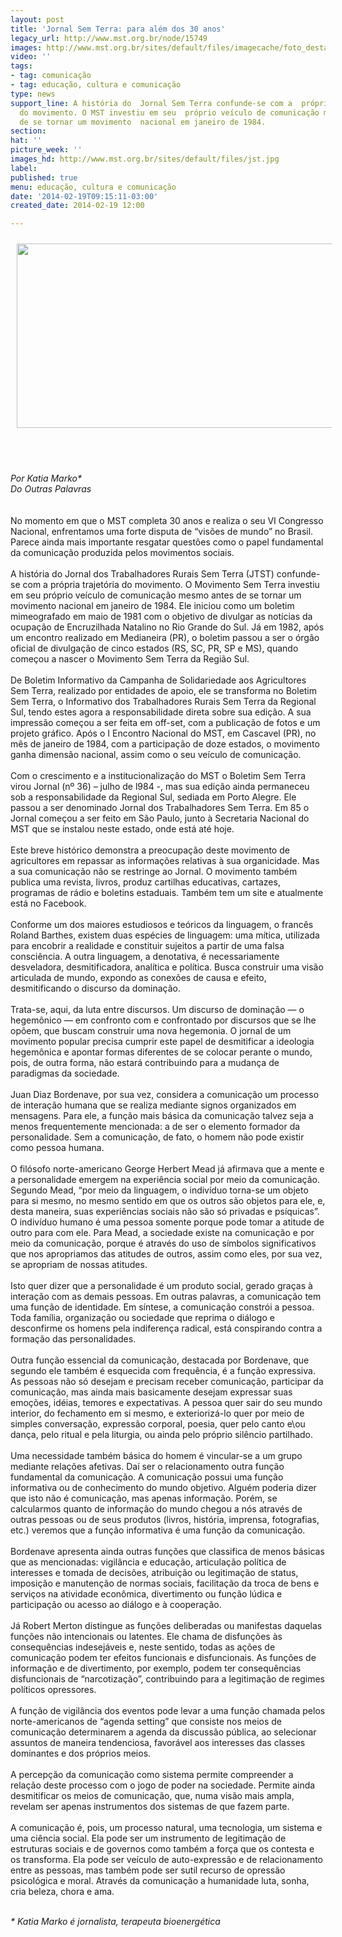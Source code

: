 ```yaml
---
layout: post
title: 'Jornal Sem Terra: para além dos 30 anos'
legacy_url: http://www.mst.org.br/node/15749
images: http://www.mst.org.br/sites/default/files/imagecache/foto_destaque/jst.jpg
video: ''
tags:
- tag: comunicação
- tag: educação, cultura e comunicação
type: news
support_line: A história do  Jornal Sem Terra confunde-se com a  própria trajetória
  do movimento. O MST investiu em seu  próprio veículo de comunicação mesmo antes
  de se tornar um movimento  nacional em janeiro de 1984.
section: 
hat: ''
picture_week: ''
images_hd: http://www.mst.org.br/sites/default/files/jst.jpg
label: 
published: true
menu: educação, cultura e comunicação
date: '2014-02-19T09:15:11-03:00'
created_date: 2014-02-19 12:00

---
```

<p><img style="margin: 10px;" src="http://www.mst.org.br/sites/default/files/jst.jpg" alt="" height="295" width="640"></p><p>&nbsp;</p><p><em><br>Por Katia Marko* <br>Do Outras Palavras</em><br><br><br>No  momento em que o MST completa 30 anos e realiza o seu VI Congresso  Nacional, enfrentamos uma forte disputa de “visões de mundo” no Brasil.  Parece ainda mais importante resgatar questões como o papel fundamental  da comunicação produzida pelos movimentos sociais.<br><br>A história do  Jornal dos Trabalhadores Rurais Sem Terra (JTST) confunde-se com a  própria trajetória do movimento. O Movimento Sem Terra investiu em seu  próprio veículo de comunicação mesmo antes de se tornar um movimento  nacional em janeiro de 1984. Ele iniciou como um boletim mimeografado em  maio de 1981 com o objetivo de divulgar as notícias da ocupação de  Encruzilhada Natalino no Rio Grande do Sul. Já em 1982, após um encontro  realizado em Medianeira (PR), o boletim passou a ser o órgão oficial de  divulgação de cinco estados (RS, SC, PR, SP e MS), quando começou a  nascer o Movimento Sem Terra da Região Sul.<br><br>De Boletim  Informativo da Campanha de Solidariedade aos Agricultores Sem Terra,  realizado por entidades de apoio, ele se transforma no Boletim Sem  Terra, o Informativo dos Trabalhadores Rurais Sem Terra da Regional Sul,  tendo estes agora a responsa­bilidade direta sobre sua edição. A sua  impressão começou a ser feita em off-set, com a publicação de fotos e um  projeto gráfico. Após o I Encontro Nacional do MST, em Cascavel (PR),  no mês de janeiro de 1984, com a participação de doze estados, o  movimento ganha dimensão nacional, assim como o seu veículo de  comunicação.<br><br>Com o crescimento e a institucionalização do MST o  Boletim Sem Terra virou Jornal (nº 36) – julho de l984 -, mas sua edição  ainda permaneceu sob a responsabilidade da Regional Sul, sediada em  Porto Alegre. Ele passou a ser denominado Jornal dos Trabalhadores Sem  Terra. Em 85 o Jornal começou a ser feito em São Paulo, junto à  Secretaria Nacional do MST que se instalou neste estado, onde está até  hoje.<br><br>Este breve histórico demonstra a preocupação deste  movimento de agricultores em repassar as informações relativas à sua  organicidade. Mas a sua comunicação não se restringe ao Jornal. O  movimento também publica uma revista, livros, produz cartilhas  educativas, cartazes, programas de rádio e boletins estaduais. Também  tem um site e atualmente está no Facebook.<br><br>Conforme um dos  maiores estudiosos e teóricos da linguagem, o francês Roland Barthes,  existem duas espécies de linguagem: uma mítica, utilizada para encobrir a  realidade e constituir sujeitos a partir de uma falsa consciência. A  outra linguagem, a denotativa, é necessariamente desveladora,  desmitificadora, analítica e política. Busca construir uma visão  articulada de mundo, expondo as conexões de causa e efeito,  desmitificando o discurso da dominação.<br><br>Trata-se, aqui, da luta  entre discursos. Um discurso de dominação — o hegemônico — em confronto  com e confrontado por discursos que se lhe opõem, que buscam construir  uma nova hegemonia. O jornal de um movimento popular precisa cumprir  este papel de desmitificar a ideologia hegemônica e apontar formas  diferentes de se colocar perante o mundo, pois, de outra forma, não  estará contribuindo para a mudança de paradigmas da sociedade.<br><br>Juan  Diaz Bordenave, por sua vez, considera a comunicação um processo de  interação humana que se realiza mediante signos organizados em  mensagens. Para ele, a função mais básica da comunicação talvez seja a  menos frequentemente mencionada: a de ser o elemento formador da  personalidade. Sem a comunicação, de fato, o homem não pode existir como  pessoa humana.<br><br>O filósofo norte-americano George Herbert Mead já  afirmava que a mente e a personalidade emergem na experiência social  por meio da comunicação. Segundo Mead, “por meio da linguagem, o  indi­víduo torna-se um objeto para si mesmo, no mesmo sentido em que os  outros são objetos para ele, e, desta maneira, suas experiências sociais  não são só privadas e psíquicas”. O indivíduo humano é uma pessoa  somente porque pode tomar a atitude de outro para com ele. Para Mead, a  sociedade existe na comunicação e por meio da comunicação, porque é  através do uso de símbolos signi­ficativos que nos apropriamos das  atitudes de outros, assim como eles, por sua vez, se apropriam de nossas  atitudes.<br><br>Isto quer dizer que a personalidade é um produto  social, gerado graças à interação com as demais pessoas. Em outras  palavras, a comunicação tem uma função de identidade. Em síntese, a  comunicação constrói a pessoa. Toda família, organização ou so­­ciedade  que reprima o diálogo e desconfirme os homens pela indi­ferença radical,  está conspirando contra a formação das persona­lidades.<br><br>Outra  função essencial da comunicação, destacada por Bordenave, que segundo  ele também é esquecida com frequência, é a função expressiva. As pessoas  não só desejam e precisam receber comunicação, participar da  comunicação, mas ainda mais basicamente desejam expressar suas emoções,  idéias, temores e expectativas. A pessoa quer sair do seu mundo  interior, do fechamento em si mesmo, e exteriorizá-lo quer por meio de  simples conversação, expressão corporal, poesia, quer pelo canto e\ou  dança, pelo ritual e pela liturgia, ou ainda pelo próprio silêncio  partilhado.<br><br>Uma necessidade também básica do homem é vincular-se a  um grupo mediante relações afetivas. Daí ser o relacionamento outra  função fundamental da comunicação. A comunicação possui uma função  informativa ou de conhecimento do mundo objetivo. Alguém poderia dizer  que isto não é comunicação, mas apenas informação. Porém, se calcularmos  quanto de informação do mundo chegou a nós através de outras pessoas ou  de seus produtos (livros, história, imprensa, fotografias, etc.)  veremos que a função informativa é uma função da comunicação.<br><br>Bordenave  apresenta ainda outras funções que classifica de menos básicas que as  mencionadas: vigilância e educação, articulação política de interesses e  tomada de decisões, atribuição ou legitimação de status, imposição e  manutenção de normas sociais, facilitação da troca de bens e serviços na  atividade econômica, di­vertimento ou função lúdica e participação ou  acesso ao diálogo e à cooperação.<br><br>Já Robert Merton distingue as  funções deliberadas ou manifestas daquelas funções não intencionais ou  latentes. Ele chama de disfunções às consequências indesejáveis e, neste  sentido, todas as ações de comunicação podem ter efeitos funcionais e  disfun­cionais. As funções de informação e de divertimento, por exemplo,  podem ter consequências disfuncionais de “narcotização”, contri­buindo  para a legitimação de regimes políticos opressores.<br><br>A função de  vigilância dos eventos pode levar a uma função chamada pelos  norte-americanos de “agenda setting” que consiste nos meios de  comunicação determinarem a agenda da discussão pública, ao selecionar  assuntos de maneira tendenciosa, favorável aos inte­resses das classes  dominantes e dos próprios meios.<br><br>A percepção da comunicação como  sistema permite compreender a relação deste processo com o jogo de poder  na sociedade. Permite ainda desmitificar os meios de comunicação, que,  numa visão mais ampla, revelam ser apenas instrumentos dos sistemas de  que fazem parte.<br><br>A comunicação é, pois, um processo natural, uma  tecnologia, um sistema e uma ciência social. Ela pode ser um instrumento  de legitimação de estruturas sociais e de governos como também a força  que os contesta e os transforma. Ela pode ser veículo de auto-ex­pressão  e de relacionamento entre as pessoas, mas também pode ser sutil recurso  de opressão psicológica e moral. Através da comuni­cação a humanidade  luta, sonha, cria beleza, chora e ama.</p><p><br><em>* Katia Marko é jornalista, terapeuta bioenergética </em></p>

